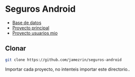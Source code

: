 # Seguros Android

- [Base de datos](./base.sql)
- [Proyecto principal](./SegurosAndroid)
- [Proyecto usuarios mio](./ProyectoUsuarios)

## Clonar

```bash
git clone https://github.com/jamezrin/seguros-android
```

Importar cada proyecto, no intenteis importar este directorio..
